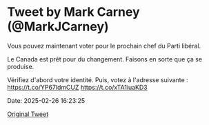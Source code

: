 # Tweet by Mark Carney (@MarkJCarney)

Vous pouvez maintenant voter pour le prochain chef du Parti libéral.

Le Canada est prêt pour du changement. Faisons en sorte que ça se produise.

Vérifiez d'abord votre identité. Puis, votez à l'adresse suivante : https://t.co/YP67ldmCUZ https://t.co/xTA1iuaKD3

Date: 2025-02-26 16:23:25

[Original Tweet](https://x.com/MarkJCarney/status/1894785349492048226)
